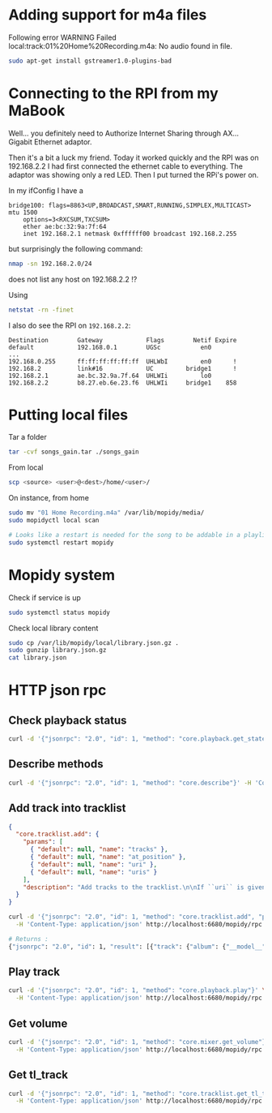 
# Adding support for m4a files
Following error WARNING  Failed local:track:01%20Home%20Recording.m4a: No audio found in file.
```sh
sudo apt-get install gstreamer1.0-plugins-bad
```

# Connecting to the RPI from my MaBook
Well... you definitely need to Authorize Internet Sharing through AX... Gigabit Ethernet adaptor.

Then it's a bit a luck my friend. Today it worked quickly and the RPI was on 192.168.2.2
I had first connected the ethernet cable to everything. The adaptor was showing only a red LED.
Then I put turned the RPi's power on.

In my ifConfig I have a
```
bridge100: flags=8863<UP,BROADCAST,SMART,RUNNING,SIMPLEX,MULTICAST> mtu 1500
	options=3<RXCSUM,TXCSUM>
	ether ae:bc:32:9a:7f:64
	inet 192.168.2.1 netmask 0xffffff00 broadcast 192.168.2.255
```

but surprisingly the following command:
```sh
nmap -sn 192.168.2.0/24
```
does not list any host on 192.168.2.2 !?

Using
```sh
netstat -rn -finet
```
I also do see the RPI on `192.168.2.2`:
```
Destination        Gateway            Flags        Netif Expire
default            192.168.0.1        UGSc           en0
...
192.168.0.255      ff:ff:ff:ff:ff:ff  UHLWbI         en0      !
192.168.2          link#16            UC         bridge1      !
192.168.2.1        ae.bc.32.9a.7f.64  UHLWIi         lo0
192.168.2.2        b8.27.eb.6e.23.f6  UHLWIi     bridge1    858
```

# Putting local files
Tar a folder
```sh
tar -cvf songs_gain.tar ./songs_gain
```

From local
```sh
scp <source> <user>@<dest>/home/<user>/
```

On instance, from home
```sh
sudo mv "01 Home Recording.m4a" /var/lib/mopidy/media/
sudo mopidyctl local scan

# Looks like a restart is needed for the song to be addable in a playlist
sudo systemctl restart mopidy
```

# Mopidy system
Check if service is up
```sh
sudo systemctl status mopidy
```

Check local library content
```sh
sudo cp /var/lib/mopidy/local/library.json.gz .
sudo gunzip library.json.gz
cat library.json
```

# HTTP json rpc
## Check playback status
```sh
curl -d '{"jsonrpc": "2.0", "id": 1, "method": "core.playback.get_state"}' -H 'Content-Type: application/json' http://localhost:6680/mopidy/rpc
```

## Describe methods
```sh
curl -d '{"jsonrpc": "2.0", "id": 1, "method": "core.describe"}' -H 'Content-Type: application/json' http://localhost:6680/mopidy/rpc
```

## Add track into tracklist
```json
{ 
  "core.tracklist.add": {
    "params": [
      { "default": null, "name": "tracks" },
      { "default": null, "name": "at_position" },
      { "default": null, "name": "uri" },
      { "default": null, "name": "uris" }
    ],
    "description": "Add tracks to the tracklist.\n\nIf ``uri`` is given instead of ``tracks``, the URI is looked up in the\nlibrary and the resulting tracks are added to the tracklist.\n\nIf ``uris`` is given instead of ``uri`` or ``tracks``, the URIs are\nlooked up in the library and the resulting tracks are added to the\ntracklist.\n\nIf ``at_position`` is given, the tracks are inserted at the given\nposition in the tracklist. If ``at_position`` is not given, the tracks\nare appended to the end of the tracklist.\n\nTriggers the :meth:`mopidy.core.CoreListener.tracklist_changed` event.\n\n:param tracks: tracks to add\n:type tracks: list of :class:`mopidy.models.Track` or :class:`None`\n:param at_position: position in tracklist to add tracks\n:type at_position: int or :class:`None`\n:param uri: URI for tracks to add\n:type uri: string or :class:`None`\n:param uris: list of URIs for tracks to add\n:type uris: list of string or :class:`None`\n:rtype: list of :class:`mopidy.models.TlTrack`\n\n.. versionadded:: 1.0\n    The ``uris`` argument.\n\n.. deprecated:: 1.0\n    The ``tracks`` and ``uri`` arguments. Use ``uris``."
  }
}
```

```sh
curl -d '{"jsonrpc": "2.0", "id": 1, "method": "core.tracklist.add", "params": {"uris": ["local:track:01%20Home%20Recording.m4a"]}}' \
  -H 'Content-Type: application/json' http://localhost:6680/mopidy/rpc

# Returns :
{"jsonrpc": "2.0", "id": 1, "result": [{"track": {"album": {"__model__": "Album", "name": "Rocky 7"}, "__model__": "Track", "name": "Zonder totetrekkerie", "uri": "local:track:Zonder%20totetrekkerie.mp3", "length": 283864, "last_modified": 1576613541773, "artists": [{"__model__": "Artist", "name": "'t Hof van commerce"}], "genre": "Dance", "bitrate": 127999}, "__model__": "TlTrack", "tlid": 1}]}
```

## Play track
```sh
curl -d '{"jsonrpc": "2.0", "id": 1, "method": "core.playback.play"}' \
  -H 'Content-Type: application/json' http://localhost:6680/mopidy/rpc
```

## Get volume
```sh
curl -d '{"jsonrpc": "2.0", "id": 1, "method": "core.mixer.get_volume"}' \
  -H 'Content-Type: application/json' http://localhost:6680/mopidy/rpc
```

## Get tl_track
```sh
curl -d '{"jsonrpc": "2.0", "id": 1, "method": "core.tracklist.get_tl_tracks"}' \
  -H 'Content-Type: application/json' http://localhost:6680/mopidy/rpc
```
